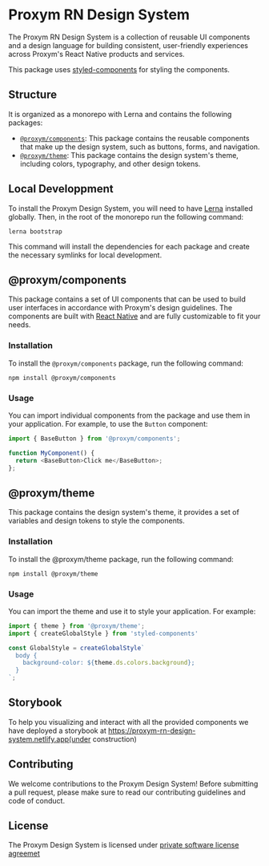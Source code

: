 # Proxym RN Design System

The Proxym RN Design System is a collection of reusable UI components and a design language for building consistent, user-friendly experiences across Proxym's React Native products and services.

This package uses [styled-components](https://styled-components.com/) for styling the components.

## Structure
It is organized as a monorepo with Lerna and contains the following packages:

- [`@proxym/components`](#proxymcomponents): This package contains the reusable components that make up the design system, such as buttons, forms, and navigation.
- [`@proxym/theme`](#proxymtheme): This package contains the design system's theme, including colors, typography, and other design tokens.

## Local Developpment

To install the Proxym Design System, you will need to have [Lerna](https://lernajs.io/) installed globally. Then, in the root of the monorepo run the following command:
```
lerna bootstrap
```
This command will install the dependencies for each package and create the necessary symlinks for local development.
## @proxym/components
This package contains a set of UI components that can be used to build user interfaces in accordance with Proxym's design guidelines. The components are built with [React Native](https://facebook.github.io/react-native/) and are fully customizable to fit your needs.

### Installation

To install the `@proxym/components` package, run the following command:
```
npm install @proxym/components
```
### Usage

You can import individual components from the package and use them in your application. For example, to use the `Button` component:

```js
import { BaseButton } from '@proxym/components';

function MyComponent() {
  return <BaseButton>Click me</BaseButton>;
};
```
## @proxym/theme

This package contains the design system's theme, it provides a set of variables and design tokens to style the components.

### Installation
To install the @proxym/theme package, run the following command:
```
npm install @proxym/theme
```
### Usage
You can import the theme and use it to style your application. For example:
```js
import { theme } from '@proxym/theme';
import { createGlobalStyle } from 'styled-components'

const GlobalStyle = createGlobalStyle`
  body {
    background-color: ${theme.ds.colors.background};
  }
`;
```
## Storybook
To help you visualizing and interact with all the provided components we have deployed a storybook at https://proxym-rn-design-system.netlify.app(under construction)
## Contributing
We welcome contributions to the Proxym Design System! Before submitting a pull request, please make sure to read our contributing guidelines and code of conduct.
## License
The Proxym Design System is licensed under [private software license agreemet](LICENSE)